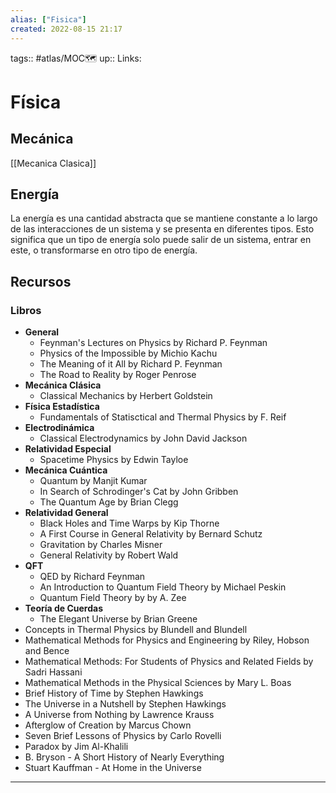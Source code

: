 ```yaml
---
alias: ["Fisica"]
created: 2022-08-15 21:17
---
```

tags:: #atlas/MOC🗺 
up:: 
Links: 
# Física

## Mecánica
[[Mecanica Clasica]]
## Energía
La energía es una cantidad abstracta que se mantiene constante a lo largo de las interacciones de un sistema y se presenta en diferentes tipos. Esto significa que un tipo de energía solo puede salir de un sistema, entrar en este, o transformarse en otro tipo de energía.


## Recursos
### Libros
- **General**
	- Feynman's Lectures on Physics by Richard P. Feynman
	- Physics of the Impossible by Michio Kachu
	- The Meaning of it All by Richard P. Feynman
	- The Road to Reality by Roger Penrose
- **Mecánica Clásica**
	- Classical Mechanics by Herbert Goldstein
- **Física Estadística**
	- Fundamentals of Statisctical and Thermal Physics by F. Reif
- **Electrodinámica**
	- Classical Electrodynamics by John David Jackson
- **Relatividad Especial**
	- Spacetime Physics by Edwin Tayloe
- **Mecánica Cuántica**
	- Quantum by Manjit Kumar
	- In Search of Schrodinger's Cat by John Gribben
	- The Quantum Age by Brian Clegg
- **Relatividad General**
	- Black Holes and Time Warps by Kip Thorne
	- A First Course in General Relativity by Bernard Schutz
	- Gravitation by Charles Misner
	- General Relativity by Robert Wald
- **QFT**
	- QED by Richard Feynman
	- An Introduction to Quantum Field Theory by Michael Peskin
	- Quantum Field Theory by by A. Zee
- **Teoría de Cuerdas**
	- The Elegant Universe by Brian Greene
- Concepts in Thermal Physics by Blundell and Blundell
- Mathematical Methods for Physics and Engineering by Riley, Hobson and Bence
- Mathematical Methods: For Students of Physics and Related Fields by Sadri Hassani
- Mathematical Methods in the Physical Sciences by Mary L. Boas
- Brief History of Time by Stephen Hawkings
- The Universe in a Nutshell by Stephen Hawkings
- A Universe from Nothing by Lawrence Krauss
- Afterglow of Creation by Marcus Chown
- Seven Brief Lessons of Physics by Carlo Rovelli
- Paradox by Jim Al-Khalili
- B. Bryson - A Short History of Nearly Everything
- Stuart Kauffman - At Home in the Universe
___
